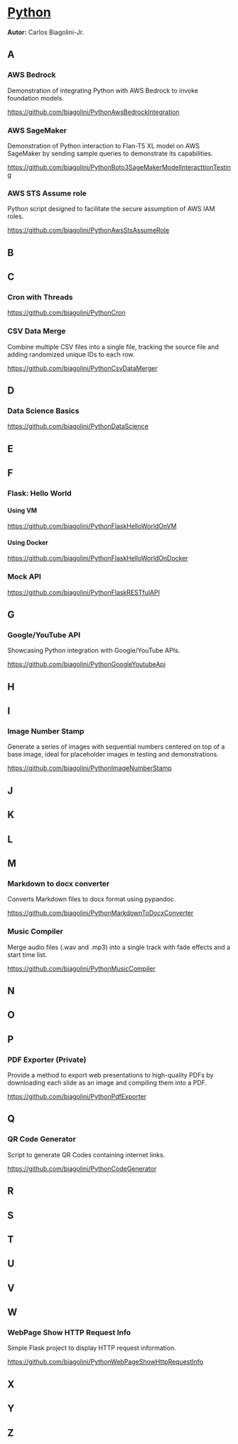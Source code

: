 # <u>Python</u>

**Autor:** Carlos Biagolini-Jr.

## A

### AWS Bedrock

Demonstration of integrating Python with AWS Bedrock to invoke foundation models.

https://github.com/biagolini/PythonAwsBedrockIntegration

### AWS SageMaker

Demonstration of Python interaction to Flan-T5 XL model on AWS SageMaker by sending sample queries to demonstrate its capabilities.

https://github.com/biagolini/PythonBoto3SageMakerModelInteracttionTesting

### AWS STS Assume role

Python script designed to facilitate the secure assumption of AWS IAM roles.

https://github.com/biagolini/PythonAwsStsAssumeRole

## B

## C

### Cron with Threads

https://github.com/biagolini/PythonCron


### CSV Data Merge

Combine multiple CSV files into a single file, tracking the source file and adding randomized unique IDs to each row.

https://github.com/biagolini/PythonCsvDataMerger


## D

### Data Science Basics

https://github.com/biagolini/PythonDataScience

## E

## F

### Flask: Hello World

#### Using VM

https://github.com/biagolini/PythonFlaskHelloWorldOnVM

#### Using Docker

https://github.com/biagolini/PythonFlaskHelloWorldOnDocker

### Mock API

https://github.com/biagolini/PythonFlaskRESTfulAPI

## G

### Google/YouTube API

Showcasing Python integration with Google/YouTube APIs.

https://github.com/biagolini/PythonGoogleYoutubeApi


## H

## I

### Image Number Stamp

Generate a series of images with sequential numbers centered on top of a base image, ideal for placeholder images in testing and demonstrations.

https://github.com/biagolini/PythonImageNumberStamp

## J

## K

## L

## M

### Markdown to docx converter

Converts Markdown files to docx format using pypandoc.

https://github.com/biagolini/PythonMarkdownToDocxConverter

### Music Compiler

Merge audio files (.wav and .mp3) into a single track with fade effects and a start time list.

https://github.com/biagolini/PythonMusicCompiler

## N

## O

## P

### PDF Exporter (Private)

Provide a method to export web presentations to high-quality PDFs by downloading each slide as an image and compiling them into a PDF.

https://github.com/biagolini/PythonPdfExporter

## Q

### QR Code Generator

Script to generate QR Codes containing internet links.

https://github.com/biagolini/PythonCodeGenerator

## R

## S

## T

## U

## V

## W

### WebPage Show HTTP Request Info

Simple Flask project to display HTTP request information.

https://github.com/biagolini/PythonWebPageShowHttpRequestInfo

## X

## Y

## Z
